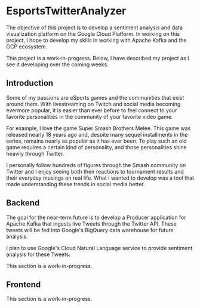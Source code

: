 # EsportsTwitterAnalyzer
The objective of this project is to develop a sentiment analysis and data visualization platform on the Google Cloud Platform. In working on this project, I hope to develop my skills in working with Apache Kafka and the GCP ecosystem.

This project is a work-in-progress. Below, I have described my project as I see it developing over the coming weeks.

## Introduction
Some of my passions are eSports games and the communities that exist around them. With livestreaming on Twitch and social media becoming evermore popular, it is easier than ever before to feel connect to your favorite personalities in the community of your favorite video game.

For example, I love the game Super Smash Brothers Melee. This game was released nearly 18 years ago and, despite many sequel installments in the series, remains nearly as popular as it has ever been. To play such an old game requires a certain kind of personality, and those personalities shine heavily through Twitter.

I personally follow hundreds of figures through the Smash community on Twitter and I enjoy seeing both their reactions to tournament results and their everyday musings on real life. What I wanted to develop was a tool that made understanding these trends in social media better.

## Backend
The goal for the near-term future is to develop a Producer application for Apache Kafka that ingests live Tweets through the Twitter API. These tweets will be fed into Google's BigQuery data warehouse for future analysis.

I plan to use Google's Cloud Natural Language service to provide sentiment analysis for these Tweets.

This section is a work-in-progress.

## Frontend
This section is a work-in-progress.
